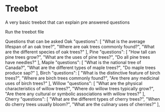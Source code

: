 # Treebot
A very basic treebot that can explain pre answered questions

Run the treebot file 


Questions that can be asked
Oak
"questions": [
            "What is the average lifespan of an oak tree?",
            "Where are oak trees commonly found?",
            "What are the different species of oak trees?"
        ],
Pine
"questions": [
            "How tall can pine trees grow?",
            "What are the uses of pine trees?",
            "Do all pine trees have needles?"
        ],
Maple
"questions": [
            "What is the national tree of Canada?",
            "What are the different types of maple trees?",
            "Do maple trees produce sap?"
        ],
Birch
"questions": [
            "What is the distinctive feature of birch trees?",
            "Where are birch trees commonly found?",
            "Are there any medicinal uses of birch trees?"
        ],
Willow
"questions": [
            "What are the physical characteristics of willow trees?",
            "Where do willow trees typically grow?",
            "Are there any cultural or symbolic associations with willow trees?"
        ],
Cherry
"questions": [
            "What are the different types of cherry trees?",
            "When do cherry trees usually bloom?",
            "What are the culinary uses of cherries?"
        ],
